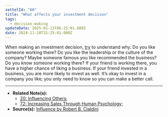 ```yaml
---
zettelId: "80"
title: "What affects your investment decision"
tags:
  - decision-making
updateDate: 2025-01-13T06:25:01.000Z
date: 2024-11-10T15:25:01.000Z
---
```


When making an investment decision, [try](/notes/68a/) to understand why. Do you like someone working there? Do you like the leadership or the culture of the company? Maybe someone famous you like recommended the business? Do you know someone working there? If your friend is working there, you have a higher chance of liking a business. If your friend invested in a business, you are more likely to invest as well. It’s okay to invest in a company you like; you only need to know so you can make a better call.

---

- **Related Note(s):**
  - [20: Influencing Others](/notes/20/);
  - [72: Increasing Sales Through Human Psychology](/notes/72/);
- **Source(s):** [Influence by Robert B. Cialdini](/books/influence-book-review-summary-and-notes/)

